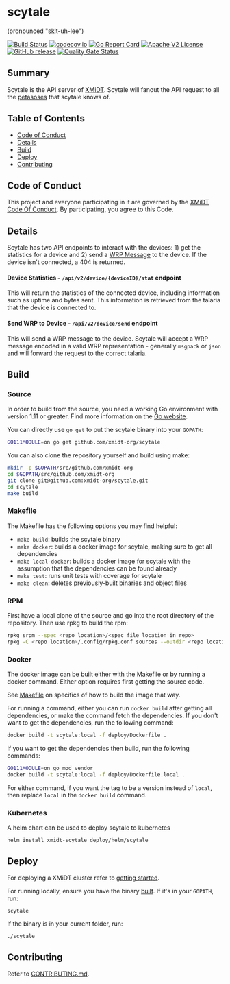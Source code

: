 # scytale
(pronounced "skit-uh-​lee")

[![Build Status](https://travis-ci.com/xmidt-org/scytale.svg?branch=main)](https://travis-ci.com/xmidt-org/scytale)
[![codecov.io](http://codecov.io/github/xmidt-org/scytale/coverage.svg?branch=main)](http://codecov.io/github/xmidt-org/scytale?branch=main)
[![Go Report Card](https://goreportcard.com/badge/github.com/xmidt-org/scytale)](https://goreportcard.com/report/github.com/xmidt-org/scytale)
[![Apache V2 License](http://img.shields.io/badge/license-Apache%20V2-blue.svg)](https://github.com/xmidt-org/scytale/blob/main/LICENSE)
[![GitHub release](https://img.shields.io/github/release/xmidt-org/scytale.svg)](CHANGELOG.md)
[![Quality Gate Status](https://sonarcloud.io/api/project_badges/measure?project=xmidt-org_scytale&metric=alert_status)](https://sonarcloud.io/dashboard?id=xmidt-org_scytale)

## Summary
Scytale is the API server of [XMiDT](https://xmidt.io/). Scytale will fanout the
API request to all the [petasoses](https://github.com/xmidt-org/petasos) that scytale knows of.

## Table of Contents

- [Code of Conduct](#code-of-conduct)
- [Details](#details)
- [Build](#build)
- [Deploy](#deploy)
- [Contributing](#contributing)

## Code of Conduct

This project and everyone participating in it are governed by the [XMiDT Code Of Conduct](https://xmidt.io/code_of_conduct/). 
By participating, you agree to this Code.

## Details
Scytale has two API endpoints to interact with the devices: 1) get the statistics for
a device and 2) send a [WRP Message](https://github.com/xmidt-org/wrp-c/wiki/Web-Routing-Protocol)
to the device.  If the device isn't connected, a 404 is returned.

#### Device Statistics - `/api/v2/device/{deviceID}/stat` endpoint
This will return the statistics of the connected device,
including information such as uptime and bytes sent.
This information is retrieved from the talaria that the device is connected to.

#### Send WRP to Device - `/api/v2/device/send` endpoint
This will send a WRP message to the device.
Scytale will accept a WRP message encoded in a valid WRP representation - generally `msgpack` or `json`
and will forward the request to the correct talaria.

## Build

### Source

In order to build from the source, you need a working Go environment with
version 1.11 or greater. Find more information on the [Go website](https://golang.org/doc/install).

You can directly use `go get` to put the scytale binary into your `GOPATH`:
```bash
GO111MODULE=on go get github.com/xmidt-org/scytale
```

You can also clone the repository yourself and build using make:

```bash
mkdir -p $GOPATH/src/github.com/xmidt-org
cd $GOPATH/src/github.com/xmidt-org
git clone git@github.com:xmidt-org/scytale.git
cd scytale
make build
```

### Makefile

The Makefile has the following options you may find helpful:
* `make build`: builds the scytale binary
* `make docker`: builds a docker image for scytale, making sure to get all
   dependencies
* `make local-docker`: builds a docker image for scytale with the assumption
   that the dependencies can be found already
* `make test`: runs unit tests with coverage for scytale
* `make clean`: deletes previously-built binaries and object files

### RPM

First have a local clone of the source and go into the root directory of the 
repository.  Then use rpkg to build the rpm:
```bash
rpkg srpm --spec <repo location>/<spec file location in repo>
rpkg -C <repo location>/.config/rpkg.conf sources --outdir <repo location>'
```

### Docker

The docker image can be built either with the Makefile or by running a docker
command.  Either option requires first getting the source code.

See [Makefile](#Makefile) on specifics of how to build the image that way.

For running a command, either you can run `docker build` after getting all
dependencies, or make the command fetch the dependencies.  If you don't want to
get the dependencies, run the following command:
```bash
docker build -t scytale:local -f deploy/Dockerfile .
```
If you want to get the dependencies then build, run the following commands:
```bash
GO111MODULE=on go mod vendor
docker build -t scytale:local -f deploy/Dockerfile.local .
```

For either command, if you want the tag to be a version instead of `local`,
then replace `local` in the `docker build` command.

### Kubernetes

A helm chart can be used to deploy scytale to kubernetes
```
helm install xmidt-scytale deploy/helm/scytale
```

## Deploy

For deploying a XMiDT cluster refer to [getting started](https://xmidt.io/docs/operating/getting_started/).

For running locally, ensure you have the binary [built](#Source).  If it's in
your `GOPATH`, run:
```
scytale
```
If the binary is in your current folder, run:
```
./scytale
```

## Contributing

Refer to [CONTRIBUTING.md](CONTRIBUTING.md).
